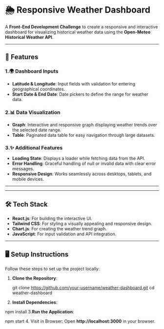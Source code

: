 # 🌦️ Responsive Weather Dashboard

A **Front-End Development Challenge** to create a responsive and interactive dashboard for visualizing historical weather data using the **Open-Meteo Historical Weather API**.

---

## 🚀 Features

### **1.🌍 Dashboard Inputs**
- **Latitude & Longitude**: Input fields with validation for entering geographical coordinates.
- **Start Date & End Date**: Date pickers to define the range for weather data.

### **2.📊 Data Visualization**
- **Graph**: Interactive and responsive graph displaying weather trends over the selected date range.
- **Table**: Paginated data table for easy navigation through large datasets.

### **3.✨ Additional Features**
- **Loading State**: Displays a loader while fetching data from the API.
- **Error Handling**: Graceful handling of null or invalid data with clear error messages.
- **Responsive Design**: Works seamlessly across desktops, tablets, and mobile devices.

---

---

## 🛠️ Tech Stack
- **React.js**: For building the interactive UI.
- **Tailwind CSS**: For styling a visually appealing and responsive design.
- **Chart.js**: For creating the weather trend graph.
- **JavaScript**: For input validation and API integration.

---

## 🖥️ Setup Instructions

Follow these steps to set up the project locally:

1. **Clone the Repository**:
   
   git clone https://github.com/your-username/weather-dashboard.git
   cd weather-dashboard
   
2. **Install Dependencies**:

npm install
3.**Run the Application**:

npm start
4. Visit in Browser: Open **http://localhost:3000** in your browser.
